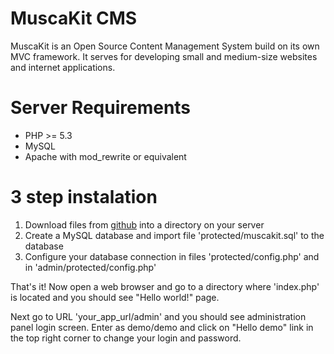 MuscaKit CMS
============

MuscaKit is an Open Source Content Management System build on its own MVC framework. It serves for developing small and medium-size websites and internet applications. 

# Server Requirements

- PHP >= 5.3
- MySQL
- Apache with mod_rewrite or equivalent

# 3 step instalation

1. Download files from [github](https://github.com/kubamarkiewicz/MuscaKit-App) into a directory on your server
2. Create a MySQL database and import file 'protected/muscakit.sql' to the database
3. Configure your database connection in files 'protected/config.php' and in 'admin/protected/config.php'

That's it! Now open a web browser and go to a directory where 'index.php' is located and you should see "Hello world!" page.

Next go to URL 'your_app_url/admin' and you should see administration panel login screen. Enter as demo/demo and click on "Hello demo" link in the top right corner to change your login and password. 
